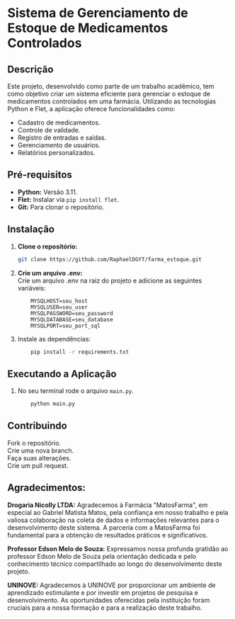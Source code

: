 # Sistema de Gerenciamento de Estoque de Medicamentos Controlados

## Descrição
Este projeto, desenvolvido como parte de um trabalho acadêmico, tem como objetivo criar um sistema eficiente para gerenciar o estoque de medicamentos controlados em uma farmácia. Utilizando as tecnologias Python e Flet, a aplicação oferece funcionalidades como:

* Cadastro de medicamentos.
* Controle de validade.
* Registro de entradas e saídas.
* Gerenciamento de usuários.
* Relatórios personalizados.

## Pré-requisitos
* **Python:** Versão 3.11.
* **Flet:** Instalar via `pip install flet`.
* **Git:** Para clonar o repositório.

## Instalação
1. **Clone o repositório:**
   ```Bash
   git clone https://github.com/RaphaelDGYT/farma_estoque.git

2. **Crie um arquivo .env:** <br>
    Crie um arquivo .env na raiz do projeto e adicione as seguintes variáveis:
    ```env
        MYSQLHOST=seu_host
        MYSQLUSER=seu_user
        MYSQLPASSWORD=seu_password
        MYSQLDATABASE=seu_database
        MYSQLPORT=seu_port_sql

3. Instale as dependências:
    ```Bash
        pip install -r requirements.txt

## Executando a Aplicação
1. No seu terminal rode o arquivo `main.py`.
    ```Bash
        python main.py
    
## Contribuindo
Fork o repositório.<br>
Crie uma nova branch.<br>
Faça suas alterações.<br>
Crie um pull request.<br>


## Agradecimentos:
**Drogaria Nicolly LTDA:** Agradecemos à Farmácia "MatosFarma", em especial ao Gabriel Matista Matos, pela confiança em nosso trabalho e pela valiosa colaboração na coleta de dados e informações relevantes para o desenvolvimento deste sistema. A parceria com a MatosFarma foi fundamental para a obtenção de resultados práticos e significativos.<br>

**Professor Edson Melo de Souza:** Expressamos nossa profunda gratidão ao professor Edson Melo de Souza pela orientação dedicada e pelo conhecimento técnico compartilhado ao longo do desenvolvimento deste projeto.<br>

**UNINOVE:** Agradecemos à UNINOVE por proporcionar um ambiente de aprendizado estimulante e por investir em projetos de pesquisa e desenvolvimento. As oportunidades oferecidas pela instituição foram cruciais para a nossa formação e para a realização deste trabalho.
